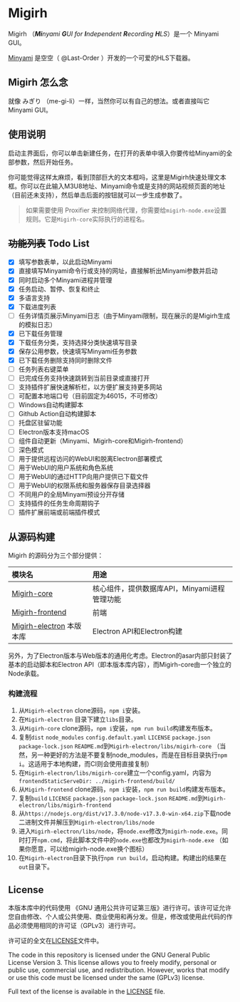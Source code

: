 # Migirh

Migirh （_**Mi**nyami **G**UI for **I**ndependent **R**ecording **H**LS_）是一个 Minyami GUI。

[Minyami](https://github.com/Last-Order/Minyami) 是空空（ @Last-Order ）开发的一个可爱的HLS下载器。

## Migirh 怎么念

就像 みぎり （me-gi-li）一样，当然你可以有自己的想法。或者直接叫它Minyami GUI。

## 使用说明

启动主界面后，你可以单击新建任务，在打开的表单中填入你要传给Minyami的全部参数，然后开始任务。

你可能觉得这样太麻烦，看到顶部巨大的文本框吗，这里是Migirh快速处理文本框。你可以在此输入M3U8地址、Minyami命令或是支持的网站视频页面的地址（目前还未支持），然后单击后面的按钮就可以一步生成参数了。

> 如果需要使用 Proxifier 来控制网络代理，你需要给`migirh-node.exe`设置规则。它是`Migirh-core`实际执行的进程名。

## ~~功能列表~~ Todo List

- [x] 填写参数表单，以此启动Minyami
- [x] 直接填写Minyami命令行或支持的网址，直接解析出Minyami参数并启动
- [x] 同时启动多个Minyami进程并管理
- [x] 任务启动、暂停、恢复和终止
- [x] 多语言支持
- [x] 下载进度列表
- [ ] 任务详情页展示Minyami日志（由于Minyami限制，现在展示的是Migirh生成的模拟日志）
- [x] 已下载任务管理
- [x] 下载任务分类，支持选择分类快速填写目录
- [x] 保存公用参数，快速填写Minyami任务参数
- [x] 已下载任务删除支持同时删除文件
- [ ] 任务列表右键菜单
- [ ] 已完成任务支持快速跳转到当前目录或直接打开
- [ ] 支持插件扩展快速解析栏，以方便扩展支持更多网站
- [ ] 可配置本地端口号（目前固定为46015，不可修改）
- [ ] Windows自动构建脚本
- [ ] Github Action自动构建脚本
- [ ] 托盘区驻留功能
- [ ] Electron版本支持macOS
- [ ] 组件自动更新（Minyami、Migirh-core和Migirh-frontend）
- [ ] 深色模式
- [ ] 用于提供远程访问的WebUI和脱离Electron部署模式
- [ ] 用于WebUI的用户系统和角色系统
- [ ] 用于WebUI的通过HTTP向用户提供已下载文件
- [ ] 用于WebUI的权限系统和服务器保存目录选择器
- [ ] 不同用户的全局Minyami预设分开存储
- [ ] 支持插件的任务生命周期钩子
- [ ] 插件扩展前端或前端插件模式

## 从源码构建

Migirh 的源码分为三个部分提供：

|模块名|用途
|:---|:---
|[Migirh-core](https://github.com/zyzsdy/Migirh-core)|核心组件，提供数据库API，Minyami进程管理功能
|[Migirh-frontend](https://github.com/zyzsdy/Migirh-frontend)|前端
|[Migirh-electron](https://github.com/zyzsdy/Migirh-electron) 本版本库|Electron API和Electron构建

另外，为了Electron版本与Web版本的通用化考虑。Electron的asar内部只封装了基本的启动脚本和Electron API（即本版本库内容），而Migirh-core由一个独立的Node承载。

### 构建流程

1. 从`Migirh-electron` clone源码，`npm i`安装。
2. 在`Migirh-electron` 目录下建立`libs`目录。
3. 从`Migirh-core` clone源码，`npm i`安装，`npm run build`构建发布版本。
4. 复制`dist` `node_modules` `config.default.yaml` `LICENSE` `package.json` `package-lock.json` `README.md`到`Migirh-electron/libs/migirh-core`
（当然，另一种更好的方法是不要复制node_modules，而是在目标目录执行`npm i`。这适用于本地构建，而CI则会使用直接复制）
5. 在`Migirh-electron/libs/migirh-core`建立一个config.yaml，内容为`frontendStaticServeDir: ../migirh-frontend/build/`
6. 从`Migirh-frontend` clone源码，`npm i`安装，`npm run build`构建发布版本。
7. 复制`build` `LICENSE` `package.json` `package-lock.json` `README.md`到`Migirh-electron/libs/migirh-frontend`
8. 从`https://nodejs.org/dist/v17.3.0/node-v17.3.0-win-x64.zip`下载node二进制文件并解压到`Migirh-electron/libs/node`
9. 进入`Migirh-electron/libs/node`，将`node.exe`修改为`migirh-node.exe`。同时打开`npm.cmd`，将此脚本文件中的`node.exe`也都改为`migirh-node.exe`
（如果你愿意，可以给migirh-node.exe换个图标）
10. 在`Migirh-electron`目录下执行`npm run build`，启动构建。构建出的结果在`out`目录下。

## License

本版本库中的代码使用 《GNU 通用公共许可证第三版》进行许可。该许可证允许您自由修改、个人或公共使用、商业使用和再分发。但是，修改或使用此代码的作品必须使用相同的许可证（GPLv3）进行许可。

许可证的全文在[LICENSE](LICENSE)文件中。

The code in this repository is licensed under the GNU General Public License Version 3. This license allows you to freely modify, personal or public use, commercial use, and redistribution. However, works that modify or use this code must be licensed under the same (GPLv3) license.

Full text of the license is available in the [LICENSE](LICENSE) file.